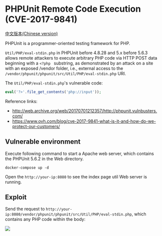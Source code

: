 # PHPUnit Remote Code Execution (CVE-2017-9841)

[中文版本(Chinese version)](README.zh-cn.md)

PHPUnit is a programmer-oriented testing framework for PHP. 

`Util/PHP/eval-stdin.php` in PHPUnit before 4.8.28 and 5.x before 5.6.3 allows remote attackers to execute arbitrary PHP code via HTTP POST data beginning with a `<?php ` substring, as demonstrated by an attack on a site with an exposed /vendor folder, i.e., external access to the `/vendor/phpunit/phpunit/src/Util/PHP/eval-stdin.php` URI.

The `Util/PHP/eval-stdin.php`'s vulnerable code:

```php
eval('?>'.file_get_contents('php://input'));
```

Reference links:

- http://web.archive.org/web/20170701212357/http://phpunit.vulnbusters.com/
- https://www.ovh.com/blog/cve-2017-9841-what-is-it-and-how-do-we-protect-our-customers/

## Vulnerable environment

Execute following command to start a Apache web server, which contains the PHPUnit 5.6.2 in the Web directory.

```
docker-compose up -d
```

Open the `http://your-ip:8080` to see the index page util Web server is running.

## Exploit

Send the request to `http://your-ip:8080/vendor/phpunit/phpunit/src/Util/PHP/eval-stdin.php`, which contains any PHP code within the body:

![](1.png)